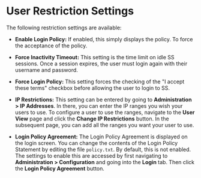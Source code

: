 [title]: # (User Restriction Settings)
[tags]: # (User Restriction)
[priority]: # (80)

# User Restriction Settings

The following restriction settings are available:

- **Enable Login Policy:** If enabled, this simply displays the policy. To force the acceptance of the policy.

- **Force Inactivity Timeout:** This setting is the time limit on idle SS sessions. Once a session expires, the user must login again with their username and password.

- **Force Login Policy:** This setting forces the checking of the "I accept these terms" checkbox before allowing the user to login to SS.

- **IP Restrictions:** This setting can be entered by going to **Administration > IP Addresses**. In there, you can enter the IP ranges you wish your users to use. To configure a user to use the ranges, navigate to the **User View** page and click the **Change IP Restrictions** button. In the subsequent page, you can add all the ranges you want your user to use.

- **Login Policy Agreement:** The Login Policy Agreement is displayed on the login screen. You can change the contents of the Login Policy Statement by editing the file `policy.txt`. By default, this is not enabled. The settings to enable this are accessed by first navigating to **Administration > Configuration** and going into the **Login** tab. Then click the **Login Policy Agreement** button.
